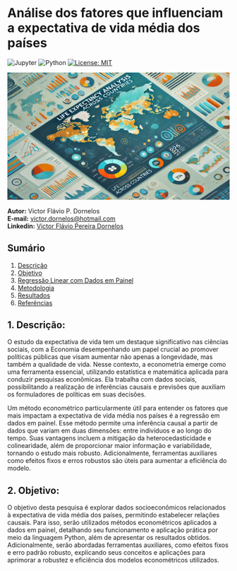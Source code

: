 # Análise dos fatores que influenciam a expectativa de vida média dos países 
![Jupyter](https://img.shields.io/badge/Made%20with-Jupyter-orange?style=for-the-badge&logo=Jupyter)
![Python](https://img.shields.io/badge/Python-14354C?style=for-the-badge&logo=python&logoColor=white)
[![License: MIT](https://img.shields.io/badge/License-MIT-yellow.svg)](https://opensource.org/licenses/MIT)

<p align="center">
  <img src="imagem/foto.png" alt="Saúde">
</p>

**Autor:** Victor Flávio P. Dornelos\
**E-mail:** victor.dornelos@hotmail.com\
**Linkedin:** [Victor Flávio Pereira Dornelos](https://www.linkedin.com/in/victor-flavio-pereira-dornelos/)

## Sumário
1. [Descrição](https://github.com/victordornelos/regressao_python#1-descrição)
2. [Objetivo](https://github.com/victordornelos/regressao_python#2-objetivo)
3. [Regressão Linear com Dados em Painel](https://github.com/victordornelos/regressao_python#3-regressão-linear)
4. [Metodologia](https://github.com/victordornelos/regressao_python#4-metodologia)
5. [Resultados](https://github.com/victordornelos/regressao_python#5-resultados)
6. [Referências](https://github.com/victordornelos/regressao_python#6-referências)

## 1. Descrição:
O estudo da expectativa de vida tem um destaque significativo nas ciências sociais, com a Economia desempenhando um papel crucial ao promover políticas públicas que visam aumentar não apenas a longevidade, mas também a qualidade de vida. Nesse contexto, a econometria emerge como uma ferramenta essencial, utilizando estatística e matemática aplicada para conduzir pesquisas econômicas. Ela trabalha com dados sociais, possibilitando a realização de inferências causais e previsões que auxiliam os formuladores de políticas em suas decisões.

Um método econométrico particularmente útil para entender os fatores que mais impactam a expectativa de vida média nos países é a regressão em dados em painel. Esse método permite uma inferência causal a partir de dados que variam em duas dimensões: entre indivíduos e ao longo do tempo. Suas vantagens incluem a mitigação da heterocedasticidade e colinearidade, além de proporcionar maior informação e variabilidade, tornando o estudo mais robusto. Adicionalmente, ferramentas auxiliares como efeitos fixos e erros robustos são úteis para aumentar a eficiência do modelo.

## 2. Objetivo:
O objetivo desta pesquisa é explorar dados socioeconômicos relacionados à expectativa de vida média dos países, permitindo estabelecer relações causais. Para isso, serão utilizados métodos econométricos aplicados a dados em painel, detalhando seu funcionamento e aplicação prática por meio da linguagem Python, além de apresentar os resultados obtidos. Adicionalmente, serão abordadas ferramentas auxiliares, como efeitos fixos e erro padrão robusto, explicando seus conceitos e aplicações para aprimorar a robustez e eficiência dos modelos econométricos utilizados.





